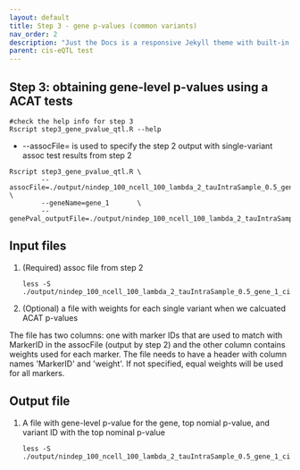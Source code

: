 ```yaml
---
layout: default
title: Step 3 - gene p-values (common variants)
nav_order: 2
description: "Just the Docs is a responsive Jekyll theme with built-in search that is easily customizable and hosted on GitHub Pages."
parent: cis-eQTL test
---
```


## Step 3: obtaining gene-level p-values using a ACAT tests

```
#check the help info for step 3
Rscript step3_gene_pvalue_qtl.R --help
```

* --assocFile= is used to specify the step 2 output with single-variant assoc test results from step 2


```
Rscript step3_gene_pvalue_qtl.R \
        --assocFile=./output/nindep_100_ncell_100_lambda_2_tauIntraSample_0.5_gene_1_cis        \
        --geneName=gene_1       \
        --genePval_outputFile=./output/nindep_100_ncell_100_lambda_2_tauIntraSample_0.5_gene_1_cis_genePval
```

## Input files

1. (Required) assoc file from step 2

    ```
    less -S ./output/nindep_100_ncell_100_lambda_2_tauIntraSample_0.5_gene_1_cis
    ```

3. (Optional) a file with weights for each single variant when we calcuated ACAT p-values

The file has two columns: one with marker IDs that are used to match with MarkerID in the assocFile (output by step 2) and the other column contains weights used for each marker. The file needs to have a header with column names 'MarkerID' and 'weight'. If not specified, equal weights will be used for all markers.

## Output file
1. A file with gene-level p-value for the gene, top nomial p-value, and variant ID with the top nominal p-value

    ```
    less -S ./output/nindep_100_ncell_100_lambda_2_tauIntraSample_0.5_gene_1_cis_genePval

    ```
